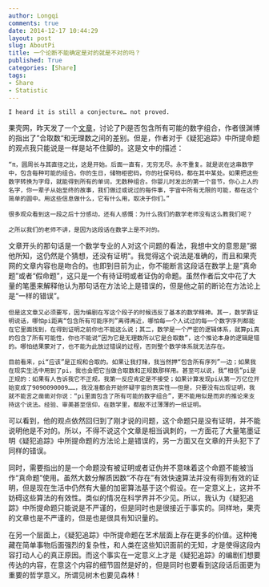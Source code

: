 ```yaml
---
author: Longqi
comments: true
date: 2014-12-17 10:44:29
layout: post
slug: AboutPi
title: 一个论断不能确定是对的就是不对的吗？
published: True
categories: [Share]
tags:
- Share
- Statistic
---
```


	I heard it is still a conjecture… not proved.

果壳网，昨天发了一个[文章](http://www.guokr.com/article/439682/)，讨论了Pi是否包含所有可能的数字组合，作者很渊博的指出了”合取数“和无理数之间的差别。但是，作者对于《疑犯追踪》中所提命题的观点我只能说是一样是站不住脚的。这是文中的描述：

	“π，圆周长与其直径之比，这是开始。后面一直有，无穷无尽。永不重复。就是说在这串数字中，包含每种可能的组合。你的生日，储物柜密码，你的社保号码，都在其中某处。如果把这些数字转换为字母，就能得到所有的单词，无数种组合。你婴儿时发出的第一个音节，你心上人的名字，你一辈子从始至终的故事，我们做过或说过的每件事，宇宙中所有无限的可能，都在这个简单的圆中。用这些信息做什么，它有什么用，取决于你们。”

	很多观众看到这一段之后十分感动，还有人感慨：为什么我们的数学老师没有这么教我们呢？

	之所以我们的老师不讲，是因为这段话在数学上是不对的。

文章开头的那句话是一个数学专业的人对这个问题的看法，我想中文的意思是”据他所知，这仍然是个猜想，还没有证明“。我觉得这个说法是准确的，而且和果壳网的文章内容也是吻合的。也即到目前为止，你不能断言这段话在数学上是”真命题”或者“假命题”，这只是一个有待证明或者证伪的命题。虽然作者后文中花了大量的笔墨来解释他认为那句话在方法论上是错误的，但是他之前的断论在方法论上是“一样的错误”。

	但是这文章又必须要写，因为编剧在写这个段子的时候违反了基本的数学精神。其一，数学靠证明说话，哪怕pi距离“包含所有可能序列”离得再近，哪怕每一个人试过的每一个数字序列都能在它里面找到，在得到证明之前你也不能这么说；其二，数学是一个严密的逻辑体系，就算pi真的包含了所有可能性，你也不能说“因为它是无理数所以它是合取数”，这个推论本身的逻辑是错的。哪怕结果蒙对了，也不能为此放过错误的过程，否则整个数学体系就无法存在。

	目前看来，pi“应该”是正规和合取的。如果让我打赌，我当然押“包含所有序列”一边；如果我在现实生活中用到了pi，我也会把它当做合取数和正规数那样用。甚至可以说，我“相信”pi是正规的：如果有人告诉我它不正规，我第一反应肯定是不接受；如果计算发现pi从第一万亿位开始变成了9090090009……，我没准都会开始怀疑宇宙的真实性——但是，只要没有出现证明，我就不能言之凿凿对你说：“pi里面包含了所有可能的数字组合”，更不能用似是而非的推论来支持这个说法。经验、审美甚至信仰，在数学里，都敌不过薄薄的一纸证明。

可以看到，他的观点依然回归到了刚才说的问题，这个命题只是没有证明，并不能说明他是不对的。所以，不得不说这个文章是相当讽刺的，一方面花了大量笔墨证明《疑犯追踪》中所提命题的方法论上是错误的，另一方面又在文章的开头犯下了同样的错误。

同时，需要指出的是一个命题没有被证明或者证伪并不意味着这个命题不能被当作“真命题”使用。虽然大数分解质因数“不存在”有效快速算法并没有得到有效的证明，但是现在生活中仍然有大量的加密算法基于这个假设。在一定意义上，这并不妨碍这些算法的有效性。类似的情况在科学界并不少见。所以，我认为《疑犯追踪》中所提命题只能说是不严谨的，但是同时也是很接近于事实的。同样地，果壳的文章也是不严谨的，但是也是很具有知识量的。

在另一个层面上，《疑犯追踪》中所提命题在艺术层面上存在更多的价值。这种掩藏在简单事物后面强烈的复杂性，和人类在这些知识面前的无知，才是使得这段内容打动人心的真正原因。而这个事实在一定意义上才是《疑犯追踪》的编剧们想要传达的内容，在意这个内容的细节固然是好的，但是同时也要看到这段话后面更为重要的哲学意义。所谓见树木也要见森林！
